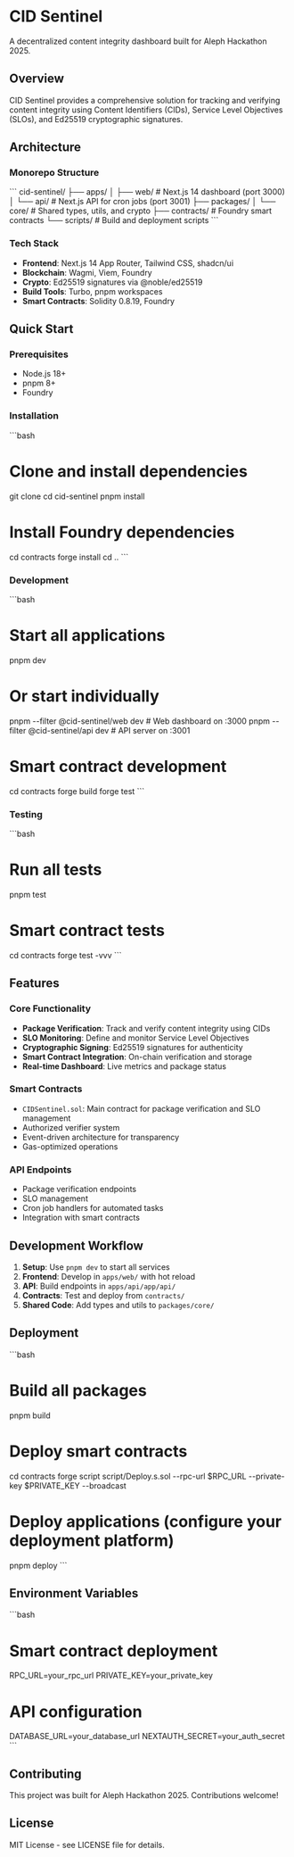 # CID Sentinel

A decentralized content integrity dashboard built for Aleph Hackathon 2025.

## Overview

CID Sentinel provides a comprehensive solution for tracking and verifying content integrity using Content Identifiers (CIDs), Service Level Objectives (SLOs), and Ed25519 cryptographic signatures.

## Architecture

### Monorepo Structure

\`\`\`
cid-sentinel/
├── apps/
│   ├── web/          # Next.js 14 dashboard (port 3000)
│   └── api/          # Next.js API for cron jobs (port 3001)
├── packages/
│   └── core/         # Shared types, utils, and crypto
├── contracts/        # Foundry smart contracts
└── scripts/          # Build and deployment scripts
\`\`\`

### Tech Stack

- **Frontend**: Next.js 14 App Router, Tailwind CSS, shadcn/ui
- **Blockchain**: Wagmi, Viem, Foundry
- **Crypto**: Ed25519 signatures via @noble/ed25519
- **Build Tools**: Turbo, pnpm workspaces
- **Smart Contracts**: Solidity 0.8.19, Foundry

## Quick Start

### Prerequisites

- Node.js 18+
- pnpm 8+
- Foundry

### Installation

\`\`\`bash
# Clone and install dependencies
git clone <repo-url>
cd cid-sentinel
pnpm install

# Install Foundry dependencies
cd contracts
forge install
cd ..
\`\`\`

### Development

\`\`\`bash
# Start all applications
pnpm dev

# Or start individually
pnpm --filter @cid-sentinel/web dev    # Web dashboard on :3000
pnpm --filter @cid-sentinel/api dev    # API server on :3001

# Smart contract development
cd contracts
forge build
forge test
\`\`\`

### Testing

\`\`\`bash
# Run all tests
pnpm test

# Smart contract tests
cd contracts
forge test -vvv
\`\`\`

## Features

### Core Functionality

- **Package Verification**: Track and verify content integrity using CIDs
- **SLO Monitoring**: Define and monitor Service Level Objectives
- **Cryptographic Signing**: Ed25519 signatures for authenticity
- **Smart Contract Integration**: On-chain verification and storage
- **Real-time Dashboard**: Live metrics and package status

### Smart Contracts

- `CIDSentinel.sol`: Main contract for package verification and SLO management
- Authorized verifier system
- Event-driven architecture for transparency
- Gas-optimized operations

### API Endpoints

- Package verification endpoints
- SLO management
- Cron job handlers for automated tasks
- Integration with smart contracts

## Development Workflow

1. **Setup**: Use `pnpm dev` to start all services
2. **Frontend**: Develop in `apps/web/` with hot reload
3. **API**: Build endpoints in `apps/api/app/api/`
4. **Contracts**: Test and deploy from `contracts/`
5. **Shared Code**: Add types and utils to `packages/core/`

## Deployment

\`\`\`bash
# Build all packages
pnpm build

# Deploy smart contracts
cd contracts
forge script script/Deploy.s.sol --rpc-url $RPC_URL --private-key $PRIVATE_KEY --broadcast

# Deploy applications (configure your deployment platform)
pnpm deploy
\`\`\`

## Environment Variables

\`\`\`bash
# Smart contract deployment
RPC_URL=your_rpc_url
PRIVATE_KEY=your_private_key

# API configuration
DATABASE_URL=your_database_url
NEXTAUTH_SECRET=your_auth_secret
\`\`\`

## Contributing

This project was built for Aleph Hackathon 2025. Contributions welcome!

## License

MIT License - see LICENSE file for details.
